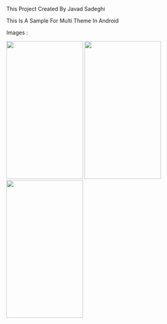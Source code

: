 This Project Created By Javad Sadeghi

This Is A Sample For Multi Theme In Android

Images :

<img src="http://uupload.ir/files/zp1b_screenshot_20191210-123613.jpg" width="200" height="360"> <img src="http://uupload.ir/files/a095_screenshot_20191210-123629.jpg" width="200" height="360"> <img src="http://uupload.ir/files/mpjm_screenshot_20191210-123621.jpg" width="200" height="360">

